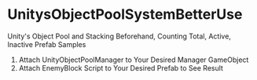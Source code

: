 # UnitysObjectPoolSystemBetterUse
Unity's Object Pool and Stacking Beforehand, Counting Total, Active, Inactive Prefab Samples
1. Attach UnityObjectPoolManager to Your Desired Manager GameObject
2. Attach EnemyBlock Script to Your Desired Prefab to See Result
